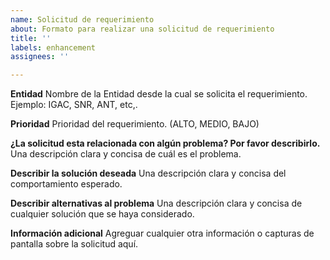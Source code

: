 ```yaml
---
name: Solicitud de requerimiento
about: Formato para realizar una solicitud de requerimiento
title: ''
labels: enhancement
assignees: ''

---
```


**Entidad**
Nombre de la Entidad desde la cual se solicita el requerimiento. Ejemplo: IGAC, SNR, ANT, etc,.

**Prioridad**
Prioridad del requerimiento. (ALTO,  MEDIO, BAJO)

**¿La solicitud esta relacionada con algún problema? Por favor describirlo.**
Una descripción clara y concisa de cuál es el problema.

**Describir la solución deseada**
Una descripción clara y concisa del comportamiento esperado.

**Describir alternativas al problema**
Una descripción clara y concisa de cualquier solución que se haya considerado.

**Información adicional**
Agreguar cualquier otra información o capturas de pantalla sobre la solicitud aquí.
